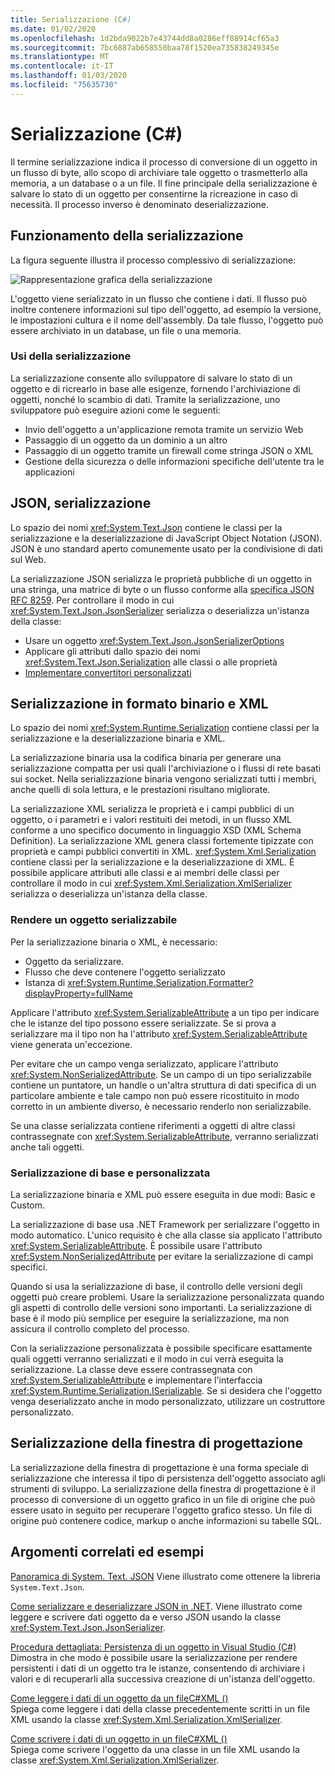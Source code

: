 ```yaml
---
title: Serializzazione (C#)
ms.date: 01/02/2020
ms.openlocfilehash: 1d2bda9022b7e43744dd8a0286eff88914cf65a3
ms.sourcegitcommit: 7bc6887ab658550baa78f1520ea735838249345e
ms.translationtype: MT
ms.contentlocale: it-IT
ms.lasthandoff: 01/03/2020
ms.locfileid: "75635730"
---
```

# <a name="serialization-c"></a>Serializzazione (C#)

Il termine serializzazione indica il processo di conversione di un oggetto in un flusso di byte, allo scopo di archiviare tale oggetto o trasmetterlo alla memoria, a un database o a un file. Il fine principale della serializzazione è salvare lo stato di un oggetto per consentirne la ricreazione in caso di necessità. Il processo inverso è denominato deserializzazione.

## <a name="how-serialization-works"></a>Funzionamento della serializzazione

La figura seguente illustra il processo complessivo di serializzazione:

![Rappresentazione grafica della serializzazione](./media/index/serialization-process.gif)

L'oggetto viene serializzato in un flusso che contiene i dati. Il flusso può inoltre contenere informazioni sul tipo dell'oggetto, ad esempio la versione, le impostazioni cultura e il nome dell'assembly. Da tale flusso, l'oggetto può essere archiviato in un database, un file o una memoria.

### <a name="uses-for-serialization"></a>Usi della serializzazione

La serializzazione consente allo sviluppatore di salvare lo stato di un oggetto e di ricrearlo in base alle esigenze, fornendo l'archiviazione di oggetti, nonché lo scambio di dati. Tramite la serializzazione, uno sviluppatore può eseguire azioni come le seguenti:

* Invio dell'oggetto a un'applicazione remota tramite un servizio Web
* Passaggio di un oggetto da un dominio a un altro
* Passaggio di un oggetto tramite un firewall come stringa JSON o XML
* Gestione della sicurezza o delle informazioni specifiche dell'utente tra le applicazioni

## <a name="json-serialization"></a>JSON, serializzazione

Lo spazio dei nomi <xref:System.Text.Json> contiene le classi per la serializzazione e la deserializzazione di JavaScript Object Notation (JSON). JSON è uno standard aperto comunemente usato per la condivisione di dati sul Web.

La serializzazione JSON serializza le proprietà pubbliche di un oggetto in una stringa, una matrice di byte o un flusso conforme alla [specifica JSON RFC 8259](https://tools.ietf.org/html/rfc8259). Per controllare il modo in cui <xref:System.Text.Json.JsonSerializer> serializza o deserializza un'istanza della classe:

* Usare un oggetto <xref:System.Text.Json.JsonSerializerOptions>
* Applicare gli attributi dallo spazio dei nomi <xref:System.Text.Json.Serialization> alle classi o alle proprietà
* [Implementare convertitori personalizzati](../../../../standard/serialization/system-text-json-converters-how-to.md)

## <a name="binary-and-xml-serialization"></a>Serializzazione in formato binario e XML

Lo spazio dei nomi <xref:System.Runtime.Serialization> contiene classi per la serializzazione e la deserializzazione binaria e XML.

La serializzazione binaria usa la codifica binaria per generare una serializzazione compatta per usi quali l'archiviazione o i flussi di rete basati sui socket. Nella serializzazione binaria vengono serializzati tutti i membri, anche quelli di sola lettura, e le prestazioni risultano migliorate. 

La serializzazione XML serializza le proprietà e i campi pubblici di un oggetto, o i parametri e i valori restituiti dei metodi, in un flusso XML conforme a uno specifico documento in linguaggio XSD (XML Schema Definition). La serializzazione XML genera classi fortemente tipizzate con proprietà e campi pubblici convertiti in XML. <xref:System.Xml.Serialization> contiene classi per la serializzazione e la deserializzazione di XML. È possibile applicare attributi alle classi e ai membri delle classi per controllare il modo in cui <xref:System.Xml.Serialization.XmlSerializer> serializza o deserializza un'istanza della classe.

### <a name="making-an-object-serializable"></a>Rendere un oggetto serializzabile

Per la serializzazione binaria o XML, è necessario:

* Oggetto da serializzare.
* Flusso che deve contenere l'oggetto serializzato
* Istanza di <xref:System.Runtime.Serialization.Formatter?displayProperty=fullName>

Applicare l'attributo <xref:System.SerializableAttribute> a un tipo per indicare che le istanze del tipo possono essere serializzate. Se si prova a serializzare ma il tipo non ha l'attributo <xref:System.SerializableAttribute> viene generata un'eccezione.

Per evitare che un campo venga serializzato, applicare l'attributo <xref:System.NonSerializedAttribute>. Se un campo di un tipo serializzabile contiene un puntatore, un handle o un'altra struttura di dati specifica di un particolare ambiente e tale campo non può essere ricostituito in modo corretto in un ambiente diverso, è necessario renderlo non serializzabile.

Se una classe serializzata contiene riferimenti a oggetti di altre classi contrassegnate con <xref:System.SerializableAttribute>, verranno serializzati anche tali oggetti.

### <a name="basic-and-custom-serialization"></a>Serializzazione di base e personalizzata

La serializzazione binaria e XML può essere eseguita in due modi: Basic e Custom.

La serializzazione di base usa .NET Framework per serializzare l'oggetto in modo automatico. L'unico requisito è che alla classe sia applicato l'attributo <xref:System.SerializableAttribute>. È possibile usare l'attributo <xref:System.NonSerializedAttribute> per evitare la serializzazione di campi specifici.

Quando si usa la serializzazione di base, il controllo delle versioni degli oggetti può creare problemi. Usare la serializzazione personalizzata quando gli aspetti di controllo delle versioni sono importanti. La serializzazione di base è il modo più semplice per eseguire la serializzazione, ma non assicura il controllo completo del processo.

Con la serializzazione personalizzata è possibile specificare esattamente quali oggetti verranno serializzati e il modo in cui verrà eseguita la serializzazione. La classe deve essere contrassegnata con <xref:System.SerializableAttribute> e implementare l'interfaccia <xref:System.Runtime.Serialization.ISerializable>. Se si desidera che l'oggetto venga deserializzato anche in modo personalizzato, utilizzare un costruttore personalizzato.

## <a name="designer-serialization"></a>Serializzazione della finestra di progettazione

La serializzazione della finestra di progettazione è una forma speciale di serializzazione che interessa il tipo di persistenza dell'oggetto associato agli strumenti di sviluppo. La serializzazione della finestra di progettazione è il processo di conversione di un oggetto grafico in un file di origine che può essere usato in seguito per recuperare l'oggetto grafico stesso. Un file di origine può contenere codice, markup o anche informazioni su tabelle SQL.

## <a name="BKMK_RelatedTopics"></a> Argomenti correlati ed esempi  

[Panoramica di System. Text. JSON](../../../../standard/serialization/system-text-json-overview.md) Viene illustrato come ottenere la libreria `System.Text.Json`.

[Come serializzare e deserializzare JSON in .NET](../../../../standard/serialization/system-text-json-how-to.md). Viene illustrato come leggere e scrivere dati oggetto da e verso JSON usando la classe <xref:System.Text.Json.JsonSerializer>.

[Procedura dettagliata: Persistenza di un oggetto in Visual Studio (C#)](walkthrough-persisting-an-object-in-visual-studio.md)  
Dimostra in che modo è possibile usare la serializzazione per rendere persistenti i dati di un oggetto tra le istanze, consentendo di archiviare i valori e di recuperarli alla successiva creazione di un'istanza dell'oggetto.

[Come leggere i dati di un oggetto da un fileC#XML ()](how-to-read-object-data-from-an-xml-file.md)  
Spiega come leggere i dati della classe precedentemente scritti in un file XML usando la classe <xref:System.Xml.Serialization.XmlSerializer>.

[Come scrivere i dati di un oggetto in un fileC#XML ()](how-to-write-object-data-to-an-xml-file.md)  
Spiega come scrivere l'oggetto da una classe in un file XML usando la classe <xref:System.Xml.Serialization.XmlSerializer>.
